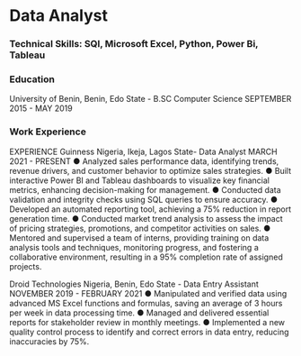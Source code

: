 # Data Analyst

### Technical Skills: SQl, Microsoft Excel, Python, Power Bi, Tableau
### Education
University of Benin, Benin, Edo State - B.SC Computer Science SEPTEMBER 2015 - MAY 2019


### Work Experience
EXPERIENCE
Guinness Nigeria, Ikeja, Lagos State- Data Analyst MARCH 2021 - PRESENT
● Analyzed sales performance data, identifying trends, revenue drivers, and customer behavior to optimize sales strategies.
● Built interactive Power BI and Tableau dashboards to visualize key financial metrics, enhancing decision-making for management.
● Conducted data validation and integrity checks using SQL queries to ensure accuracy.
● Developed an automated reporting tool, achieving a 75% reduction in report generation time.
● Conducted market trend analysis to assess the impact of pricing strategies, promotions, and competitor activities on sales.
● Mentored and supervised a team of interns, providing training on data analysis tools and techniques, monitoring progress, and fostering a collaborative environment, resulting in a 95% completion rate of assigned projects.

Droid Technologies Nigeria, Benin, Edo State - Data Entry Assistant
NOVEMBER 2019 - FEBRUARY 2021
● Manipulated and verified data using advanced MS Excel functions and formulas, saving an average of 3 hours per week in data processing time.
● Managed and delivered essential reports for stakeholder review in monthly meetings.
● Implemented a new quality control process to identify and correct errors in data entry, reducing inaccuracies by 75%.


